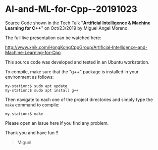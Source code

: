 

# AI-and-ML-for-Cpp--20191023

Source Code shown in the Tech Talk "**Artificial Intelligence &amp; Machine Learning for C++**" on Oct/23/2019 by Miguel Angel Moreno.

The full live presentation can be watched here:

   http://www.xnik.com/HongKongCppGroup/Artificial-Intelligence-and-Machine-Learning-for-Cpp


This source code was developed and tested in an Ubuntu workstation.

To compile, make sure that the "g++" package is installed in your environment as follows:

    my-station:$ sudo apt update
    my-station:$ sudo apt install g++

Then navigate to each one of the project directories and simply type the `make` command to compile:

    my-station:$ make

Please open an issue here if you find any problem.


Thank you and have fun !!

> Miguel.
